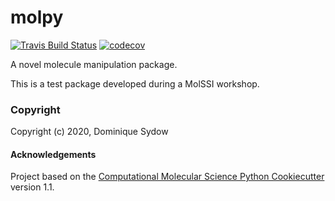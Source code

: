 molpy
==============================
[//]: # (Badges)
[![Travis Build Status](https://travis-ci.com/dominiquesydow/molpy.svg?branch=master)](https://travis-ci.com/dominiquesydow/molpy)
[![codecov](https://codecov.io/gh/dominiquesydow/molpy/branch/master/graph/badge.svg)](https://codecov.io/gh/dominiquesydow/molpy/branch/master)

A novel molecule manipulation package.

This is a test package developed during a MolSSI workshop.

### Copyright

Copyright (c) 2020, Dominique Sydow


#### Acknowledgements
 
Project based on the 
[Computational Molecular Science Python Cookiecutter](https://github.com/molssi/cookiecutter-cms) version 1.1.

